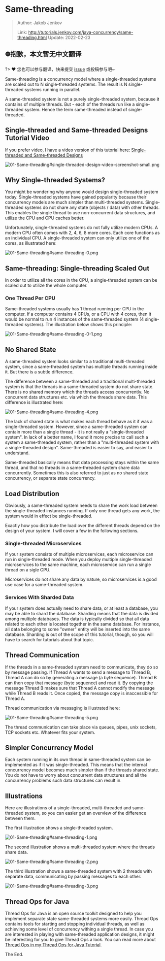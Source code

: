 # Same-threading

> Author: Jakob Jenkov
>
> Link: http://tutorials.jenkov.com/java-concurrency/same-threading.html  Update: 2022-02-23

## ⛔抱歉，本文暂无中文翻译
?> ❤️ 您也可以参与翻译，快来提交 [issue](https://github.com/senlypan/concurrent-programming-docs/issues) 或投稿参与吧~

Same-threading is a concurrency model where a single-threaded systems are scaled out to N single-threaded systems. The result is N single-threaded systems running in parallel.

A same-threaded system is not a purely single-threaded system, because it contains of multiple threads. But - each of the threads run like a single-threaded system. Hence the term same-threaded instead of single-threaded.

## Single-threaded and Same-threaded Designs Tutorial Video

If you prefer video, I have a video version of this tutorial here: [Single-threaded and Same-threaded Designs](https://www.youtube.com/watch?v=QrYIOs1dA3M&list=PLL8woMHwr36EDxjUoCzboZjedsnhLP1j4&index=21)

![01-Same-threading#single-threaded-design-video-screenshot-small.png](http://tutorials.jenkov.com/images/java-concurrency/single-threaded-design-video-screenshot-small.png)

## Why Single-threaded Systems?

You might be wondering why anyone would design single-threaded system today. Single-threaded systems have gained popularity because their concurrency models are much simpler than multi-threaded systems. Single-threaded systems do not share any state (objects / data) with other threads. This enables the single thread to use non-concurrent data structures, and utilize the CPU and CPU caches better.

Unfortunately, single-threaded systems do not fully utilize modern CPUs. A modern CPU often comes with 2, 4, 6, 8 more cores. Each core functions as an individual CPU. A single-threaded system can only utilize one of the cores, as illustrated here:

![01-Same-threading#same-threading-0.png](http://tutorials.jenkov.com/images/java-concurrency/same-threading-0.png)

## Same-threading: Single-threading Scaled Out

In order to utilize all the cores in the CPU, a single-threaded system can be scaled out to utilize the whole computer.

### One Thread Per CPU

Same-threaded systems usually has 1 thread running per CPU in the computer. If a computer contains 4 CPUs, or a CPU with 4 cores, then it would be normal to run 4 instances of the same-threaded system (4 single-threaded systems). The illustration below shows this principle:

![01-Same-threading#same-threading-0-1.png](http://tutorials.jenkov.com/images/java-concurrency/same-threading-0-1.png)

## No Shared State

A same-threaded system looks similar to a traditional multi-threaded system, since a same-threaded system has multiple threads running inside it. But there is a subtle difference.

The difference between a same-threaded and a traditional multi-threaded system is that the threads in a same-threaded system do not share state. There is no shared memory which the threads access concurrently. No concurrent data structures etc. via which the threads share data. This difference is illustrated here:

![01-Same-threading#same-threading-4.png](http://tutorials.jenkov.com/images/java-concurrency/same-threading-4.png)

The lack of shared state is what makes each thread behave as it if was a single-threaded system. However, since a same-threaded system can contain more than a single thread - it is not really a "single-threaded system". In lack of a better name, I found it more precise to call such a system a same-threaded system, rather than a "multi-threaded system with a single-threaded design". Same-threaded is easier to say, and easier to understand.

Same-threaded basically means that data processing stays within the same thread, and that no threads in a same-threaded system share data concurrently. Sometimes this is also referred to just as no shared state concurrency, or separate state concurrency.

## Load Distribution

Obviously, a same-threaded system needs to share the work load between the single-threaded instances running. If only one thread gets any work, the system would in effect be single-threaded.

Exactly how you distribute the load over the different threads depend on the design of your system. I will cover a few in the following sections.

### Single-threaded Microservices

If your system consists of multiple microservices, each microservice can run in single-threaded mode. When you deploy multiple single-threaded microservices to the same machine, each microservice can run a single thread on a sigle CPU.

Microservices do not share any data by nature, so microservices is a good use case for a same-threaded system.

### Services With Sharded Data

If your system does actually need to share data, or at least a database, you may be able to shard the database. Sharding means that the data is divided among multiple databases. The data is typically divided so that all data related to each other is located together in the same database. For instance, all data belonging to some "owner" entity will be inserted into the same database. Sharding is out of the scope of this tutorial, though, so you will have to search for tutorials about that topic.

## Thread Communication

If the threads in a same-threaded system need to communicate, they do so by message passing. If Thread A wants to send a message to Thread B, Thread A can do so by generating a message (a byte sequence). Thread B can then copy that message (byte sequence) and read it. By copying the message Thread B makes sure that Thread A cannot modify the message while Thread B reads it. Once copied, the message copy is inaccessible for Thread A.

Thread communication via messaging is illustrated here:

![01-Same-threading#same-threading-5.png](http://tutorials.jenkov.com/images/java-concurrency/same-threading-5.png)

The thread communication can take place via queues, pipes, unix sockets, TCP sockets etc. Whatever fits your system.

## Simpler Concurrency Model

Each system running in its own thread in same-threaded system can be implemented as if it was single-threaded. This means that the internal concurrency model becomes much simpler than if the threads shared state. You do not have to worry about concurrent data structures and all the concurrency problems such data structures can result in.

## Illustrations

Here are illustrations of a single-threaded, multi-threaded and same-threaded system, so you can easier get an overview of the difference between them.

The first illustration shows a single-threaded system.

![01-Same-threading#same-threading-1.png](http://tutorials.jenkov.com/images/java-concurrency/same-threading-1.png)

The second illustration shows a multi-threaded system where the threads share data.

![01-Same-threading#same-threading-2.png](http://tutorials.jenkov.com/images/java-concurrency/same-threading-2.png)

The third illustration shows a same-threaded system with 2 threads with separate data, communicating by passing messages to each other.

![01-Same-threading#same-threading-3.png](http://tutorials.jenkov.com/images/java-concurrency/same-threading-3.png)

## Thread Ops for Java

Thread Ops for Java is an open source toolkit designed to help you implement separate state same-threaded systems more easily. Thread Ops contains tools for starting and stopping individual threads, as well as achieving some level of concurrency withing a single thread. In case you are interested in playing with same-threaded application designs, it might be interesting for you to give Thread Ops a look. You can read more about [Thread Ops in my Thread Ops for Java Tutorial](http://tutorials.jenkov.com/thread-ops-java/index.html).

The End.

